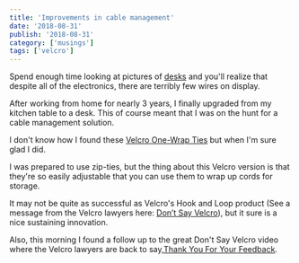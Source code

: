 ```yaml
---
title: 'Improvements in cable management'
date: '2018-08-31'
publish: '2018-08-31'
category: ['musings']
tags: ['velcro']
---
```


Spend enough time looking at pictures of [desks](www.reddit.com/r/battlestations) and you'll realize that despite all of the electronics, there are terribly few wires on display.

After working from home for nearly 3 years, I finally upgraded from my kitchen table to a desk. This of course meant that I was on the hunt for a cable management solution.

I don't know how I found these [Velcro One-Wrap Ties](https://www.amazon.com/dp/B001E1Y5O6/) but when I'm sure glad I did.

I was prepared to use zip-ties, but the thing about this Velcro version is that they're so easily adjustable that you can use them to wrap up cords for storage.

It may not be quite as successful as Velcro's Hook and Loop product (See a message from the Velcro lawyers here: [Don’t Say Velcro](https://www.youtube.com/watch?v=rRi8LptvFZY)), but it sure is a nice sustaining innovation.

Also, this morning I found a follow up to the great Don't Say Velcro video where the Velcro lawyers are back to say,[Thank You For Your Feedback](https://www.youtube.com/watch?v=ZLWMQLMiTPk).
